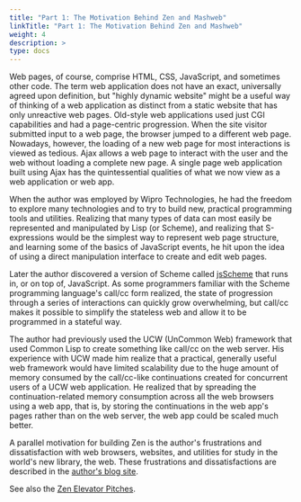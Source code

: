 ```yaml
---
title: "Part 1: The Motivation Behind Zen and Mashweb"
linkTitle: "Part 1: The Motivation Behind Zen and Mashweb"
weight: 4
description: >
type: docs
---
```


Web pages, of course, comprise HTML, CSS, JavaScript, and sometimes other code. The term web application does not have an exact, universally agreed upon definition, but "highly dynamic website" might be a useful way of thinking of a web application as distinct from a static website that has only unreactive web pages. Old-style web applications used just CGI capabilities and had a page-centric progression. When the site visitor submitted input to a web page, the browser jumped to a different web page. Nowadays, however, the loading of a new web page for most interactions is viewed as tedious. Ajax allows a web page to interact with the user and the web without loading a complete new page. A single page web application built using Ajax has the quintessential qualities of what we now view as a web application or web app.

When the author was employed by Wipro Technologies, he had the freedom to explore many technologies and to try to build new, practical programming tools and utilities. Realizing that many types of data can most easily be represented and manipulated by Lisp (or Scheme), and realizing that S-expressions would be the simplest way to represent web page structure, and learning some of the basics of JavaScript events, he hit upon the idea of using a direct manipulation interface to create and edit web pages.

Later the author discovered a version of Scheme called [jsScheme](https://bluishcoder.co.nz/2006/05/05/scheme-implementation-in-javascript.html) that runs in, or on top of, JavaScript. As some programmers familiar with the Scheme programming language's call/cc form realized, the state of progression through a series of interactions can quickly grow overwhelming, but call/cc makes it possible to simplify the stateless web and allow it to be programmed in a stateful way.

The author had previously used the UCW (UnCommon Web) framework that used Common Lisp to create something like call/cc on the web server. His experience with UCW made him realize that a practical, generally useful web framework would have limited scalability due to the huge amount of memory consumed by the call/cc-like continuations created for concurrent users of a UCW web application. He realized that by spreading the continuation-related memory consumption across all the web browsers using a web app, that is, by storing the continuations in the web app's pages rather than on the web server, the web app could be scaled much better.

A parallel motivation for building Zen is the author's frustrations and dissatisfaction with web browsers, websites, and utilities for study in the world's new library, the web. These frustrations and dissatisfactions are described in the [author's blog site](https://tomelam.blogspot.com/).

See also the [Zen Elevator Pitches](/guide/motivation/elevator-pitches).
